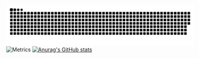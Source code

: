 
![](https://raw.githubusercontent.com/wintopic/wintopic/main/assets/github-contribution-grid-snake.svg)
![Metrics](https://metrics.lecoq.io/wintopic?template=classic&config.timezone=Asia%2FShanghai)
[![Anurag's GitHub stats](https://github-readme-stats.vercel.app/api?username=wintopic)](https://github.com/anuraghazra/github-readme-stats)
